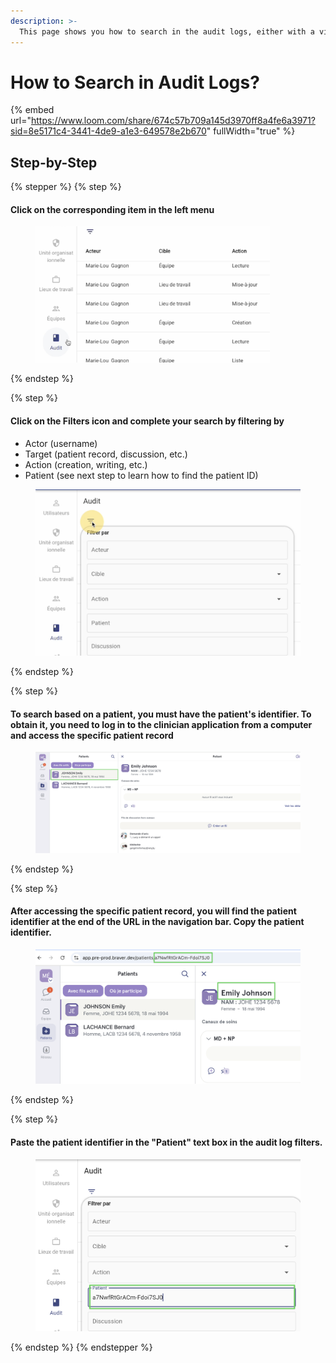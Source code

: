 ```yaml
---
description: >-
  This page shows you how to search in the audit logs, either with a video or a step-by-step guide.
---
```


# How to Search in Audit Logs?

{% embed url="https://www.loom.com/share/674c57b709a145d3970ff8a4fe6a3971?sid=8e5171c4-3441-4de9-a1e3-649578e2b670" fullWidth="true" %}

## Step-by-Step

{% stepper %}
{% step %}
#### Click on the corresponding item in the left menu

<div align="left"><figure><img src="../../.gitbook/assets/CleanShot 2025-01-04 at 09.50.25@2x.png" alt="" width="375"><figcaption></figcaption></figure></div>
{% endstep %}

{% step %}
#### Click on the Filters icon and complete your search by filtering by

* Actor (username)
* Target (patient record, discussion, etc.)
* Action (creation, writing, etc.)
* Patient (see next step to learn how to find the patient ID)

<figure><img src="../../.gitbook/assets/CleanShot 2025-01-04 at 09.54.28@2x.png" alt=""><figcaption></figcaption></figure>
{% endstep %}

{% step %}
#### To search based on a patient, you must have the patient's identifier. To obtain it, you need to log in to the clinician application from a computer and access the specific patient record

<div align="left"><figure><img src="../../.gitbook/assets/CleanShot 2025-01-04 at 10.02.59@2x.png" alt="" width="563"><figcaption></figcaption></figure></div>
{% endstep %}

{% step %}
#### After accessing the specific patient record, you will find the patient identifier at the end of the URL in the navigation bar. Copy the patient identifier.

<div align="left"><figure><img src="../../.gitbook/assets/CleanShot 2025-01-04 at 10.01.24@2x.png" alt="" width="563"><figcaption></figcaption></figure></div>
{% endstep %}

{% step %}
#### Paste the patient identifier in the "Patient" text box in the audit log filters.

<div align="left"><figure><img src="../../.gitbook/assets/CleanShot 2025-01-04 at 10.27.23@2x.png" alt="" width="563"><figcaption></figcaption></figure></div>
{% endstep %}
{% endstepper %}
